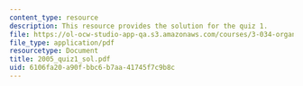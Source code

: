```yaml
---
content_type: resource
description: This resource provides the solution for the quiz 1.
file: https://ol-ocw-studio-app-qa.s3.amazonaws.com/courses/3-034-organic-biomaterials-chemistry-fall-2005/6106fa20a90fbbc6b7aa41745f7c9b8c_2005_quiz1_sol.pdf
file_type: application/pdf
resourcetype: Document
title: 2005_quiz1_sol.pdf
uid: 6106fa20-a90f-bbc6-b7aa-41745f7c9b8c
---
```

